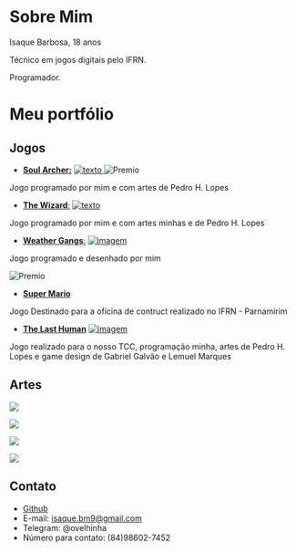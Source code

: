 # Sobre Mim


Isaque Barbosa, 18 anos

Técnico em jogos digitais pelo IFRN.

Programador.


# Meu portfólio

## Jogos
- [**Soul Archer:**](https://ronaque.github.io/SoulArcher/)
<a href="https://ronaque.github.io/SoulArcher/" target="_blank"> ![texto](https://i.pinimg.com/originals/97/be/02/97be0223779aba3207c6da7055ee555a.png) </a>
![Premio](https://i.pinimg.com/originals/d5/44/f1/d544f10155e75b5de19bd44315f397b5.png)

Jogo programado por mim e com artes de Pedro H. Lopes

- [**The Wizard**:](https://ronaque.github.io/The%20Wizard/)
<a href="https://ronaque.github.io/The%20Wizard/" target="_blank">![texto](https://i.pinimg.com/originals/2d/ff/99/2dff996b8a83544ac67035d94b1a549d.png) </a>

Jogo programado por mim e com artes minhas e de Pedro H. Lopes

- [**Weather Gangs**:](https://ronaque.github.io/WeatherGangs/)
<a href="https://ronaque.github.io/WeatherGangs/" target="_blank"> ![imagem](https://i.pinimg.com/originals/d6/2e/96/d62e96d973b8416d78694bff21db21a7.png)</a>

Jogo programado e desenhado por mim

![Premio](https://i.pinimg.com/originals/00/6d/72/006d72ff6296218c19949d684ddd6722.png)

- [**Super Mario**](https://ronaque.github.io/Super%20Mario/)

Jogo Destinado para a oficina de contruct realizado no IFRN - Parnamirim

- [**The Last Human**](https://ronaque.github.io/The%20Last%20Human/)
<a href="https://ronaque.github.io/The%20Last%20Human/" target="_blank"> ![imagem](https://i.pinimg.com/originals/85/78/d4/8578d4a1ae74bfead4981bc5e0a91073.png)</a>

Jogo realizado para o nosso TCC, programação minha, artes de Pedro H. Lopes e game design de Gabriel Galvão e Lemuel Marques

## Artes

![](https://i.pinimg.com/originals/40/77/39/4077390b29f4934a7111c74ace41b693.png)

![](https://i.pinimg.com/originals/c5/48/9b/c5489bd019563e883f06eb08fa39c3e3.png)

![](https://i.pinimg.com/originals/41/a0/a1/41a0a1b9a1c4f646611d55a4efa200ca.png)

![](https://i.pinimg.com/originals/f0/b9/55/f0b955102537e900ba986e61cc1c87ee.png)

## Contato
- <a href="https://github.com/ronaque" target="_blank"> Github </a>
- E-mail: isaque.bm9@gmail.com
- Telegram: @ovelhinha
- Número para contato: (84)98602-7452
